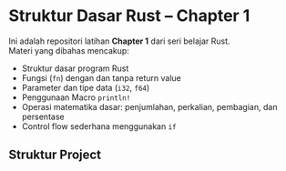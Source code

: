 # Struktur Dasar Rust – Chapter 1 

Ini adalah repositori latihan **Chapter 1** dari seri belajar Rust.  
Materi yang dibahas mencakup:

- Struktur dasar program Rust
- Fungsi (`fn`) dengan dan tanpa return value
- Parameter dan tipe data (`i32`, `f64`)
- Penggunaan Macro `println!`
- Operasi matematika dasar: penjumlahan, perkalian, pembagian, dan persentase
- Control flow sederhana menggunakan `if`

## Struktur Project


